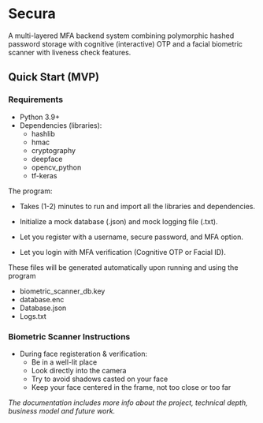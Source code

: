 
# Secura

A multi-layered MFA backend system combining polymorphic hashed password storage with cognitive (interactive) OTP and a facial biometric scanner with liveness check features.

## Quick Start (MVP)
### Requirements

- Python 3.9+
- Dependencies (libraries): 
    - hashlib 
    - hmac 
    - cryptography 
    - deepface
    - opencv_python
    - tf-keras

The program:

- Takes (1-2) minutes to run and import all the libraries and dependencies.

- Initialize a mock database (.json) and mock logging file (.txt).

- Let you register with a username, secure password, and MFA option.

- Let you login with MFA verification (Cognitive OTP or Facial ID).

These files will be generated automatically upon running and using the program

- biometric_scanner_db.key
- database.enc
- Database.json
- Logs.txt

### Biometric Scanner Instructions

- During face registeration & verification:
    - Be in a well-lit place
    - Look directly into the camera
    - Try to avoid shadows casted on your face
    - Keep your face centered in the frame, not too close or too far

*The documentation includes more info about the project, technical depth, business model and future work.*
